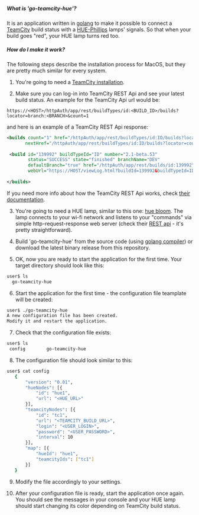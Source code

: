 ##### What is 'go-teamcity-hue'?
It is an application written in [golang](https://golang.org/) to make it possible to connect a [TeamCity](www.jetbrains.com/teamcity) build status with a [HUE-Phillips](http://www.developers.meethue.com/) lamps' signals. So that when your build goes "red", your HUE lamp turns red too.


##### How do I make it work?
The following steps describe the installation process for MacOS, but they are pretty much similar for every system.

1. You're going to need a [TeamCity installation](https://confluence.jetbrains.com/display/TCD9/Installing+and+Configuring+the+TeamCity+Server).

2. Make sure you can log-in into TeamCity REST Api and see your latest build status. An example for the TeamCity Api url would be:

 ```
 https://<HOST>/httpAuth/app/rest/buildTypes/id:<BUILD_ID>/builds?locator=branch:<BRANCH>&count=1
 ```
   
   and here is an example of a TeamCity REST Api response:
   
   ```xml
  <builds count="1" href="/httpAuth/app/rest/buildTypes/id:ID/builds?locator=branch:DEV&count=1"
          nextHref="/httpAuth/app/rest/buildTypes/id:ID/builds?locator=count:1,start:1,branch:DEV">
          
    <build id="139992" buildTypeId="ID" number="2.1-beta.53"
           status="SUCCESS" state="finished" branchName="DEV"
           defaultBranch="true" href="/httpAuth/app/rest/builds/id:139992" 
           webUrl="https://HOST/viewLog.html?buildId=139992&buildTypeId=ID"/>
           
  </builds>
   ```
   
   If you need more info about how the TeamCity REST Api works, check [their documentation](https://confluence.jetbrains.com/display/TW/REST+API#RESTAPI-BuildLocator).
   
3. You're going to need a HUE lamp, similar to this one: [hue bloom](https://www.google.ca/search?q=hue+bloom). The lamp connects to your wi-fi network and listens to your "commands" via simple http-request-response web server (check their [REST api](http://www.developers.meethue.com/philips-hue-api) - it's pretty straightforward).

4. Build 'go-teamcity-hue' from the source code (using [golang compiler](https://golang.org/doc/code.html)) or download the latest binary release from this repository.

5. OK, now you are ready to start the application for the first time. Your target directory should look like this:

 ```sh
 user$ ls
   go-teamcity-hue
 ```

6. Start the application for the first time - the configuration file teamplate will be created:

 ```sh
 user$ ./go-teamcity-hue
 A new configuration file has been created.
 Modify it and restart the application.
 ```

7. Check that the configuration file exists:

 ```sh
 user$ ls
  config		go-teamcity-hue
 ```

8. The configuration file should look similar to this:

 ```sh
 user$ cat config
    {
        "version": "0.01",
        "hueNodes": [{
            "id": "hue1",
            "url": "<HUE_URL>"
        }],
        "teamcityNodes": [{
            "id": "tc1",
            "url": "<TEAMCITY_BUILD_URL>",
            "login": "<USER_LOGIN>",
            "password": "<USER_PASSWORD>",
            "interval": 10
        }],
        "map": [{
            "hueId": "hue1",
            "teamcityIds": ["tc1"]
        }]
    }
 ```

9. Modify the file accordingly to your settings.

10. After your configuration file is ready, start the application once again. You should see the messages in your console and your HUE lamp should start changing its color depending on TeamCity build status.
